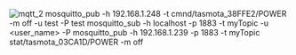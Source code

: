 ![mqtt_2](https://user-images.githubusercontent.com/29405761/110956164-409c5700-8342-11eb-9cd3-b924f38311cb.png)
mosquitto_pub -h 192.168.1.248 -t cmnd/tasmota_38FFE2/POWER -m off  -u test -P test
mosquitto_sub -h localhost -p 1883 -t myTopic -u <user_name> -P <password>
mosquitto_pub -h 192.168.1.239 -p 1883 -t myTopic stat/tasmota_03CA1D/POWER -m off
